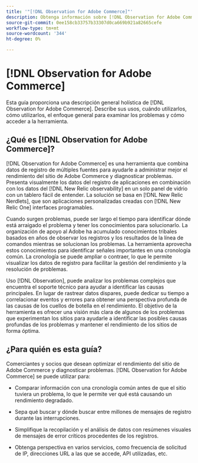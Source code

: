 ```yaml
---
title: '"[!DNL Observation for Adobe Commerce]"'
description: Obtenga información sobre [!DNL Observation for Adobe Commerce], sus usos, cuándo usar y cómo obtener acceso.
source-git-commit: 0ee158cb33757b33307d0ca669b921a82665cefe
workflow-type: tm+mt
source-wordcount: '344'
ht-degree: 0%

---
```


# [!DNL Observation for Adobe Commerce]

Esta guía proporciona una descripción general holística de [!DNL Observation for Adobe Commerce]. Describe sus usos, cuándo utilizarlos, cómo utilizarlos, el enfoque general para examinar los problemas y cómo acceder a la herramienta.

## ¿Qué es [!DNL Observation for Adobe Commerce]?

[!DNL Observation for Adobe Commerce] es una herramienta que combina datos de registro de múltiples fuentes para ayudarle a administrar mejor el rendimiento del sitio de Adobe Commerce y diagnosticar problemas. Presenta visualmente los datos del registro de aplicaciones en combinación con los datos del [!DNL New Relic observability] en un solo panel de vidrio con un tablero fácil de entender. La solución se basa en [!DNL New Relic Nerdlets], que son aplicaciones personalizadas creadas con [!DNL New Relic One] interfaces programables.

Cuando surgen problemas, puede ser largo el tiempo para identificar dónde está arraigado el problema y tener los conocimientos para solucionarlo. La organización de apoyo al Adobe ha acumulado conocimientos tribales basados en años de observar los registros y los resultados de la línea de comandos mientras se solucionan los problemas. La herramienta aprovecha estos conocimientos para identificar señales importantes en una cronología común. La cronología se puede ampliar o contraer, lo que le permite visualizar los datos de registro para facilitar la gestión del rendimiento y la resolución de problemas.

Uso [!DNL Observation], puede analizar los problemas complejos que encuentra el soporte técnico para ayudar a identificar las causas principales. En lugar de rastrear datos dispares, puede dedicar su tiempo a correlacionar eventos y errores para obtener una perspectiva profunda de las causas de los cuellos de botella en el rendimiento. El objetivo de la herramienta es ofrecer una visión más clara de algunos de los problemas que experimentan los sitios para ayudarle a identificar las posibles causas profundas de los problemas y mantener el rendimiento de los sitios de forma óptima.

## ¿Para quién es esta guía?

Comerciantes y socios que desean optimizar el rendimiento del sitio de Adobe Commerce y diagnosticar problemas. [!DNL Observation for Adobe Commerce] se puede utilizar para:

* Comparar información con una cronología común antes de que el sitio tuviera un problema, lo que le permite ver qué está causando un rendimiento degradado.

* Sepa qué buscar y dónde buscar entre millones de mensajes de registro durante las interrupciones.

* Simplifique la recopilación y el análisis de datos con resúmenes visuales de mensajes de error críticos procedentes de los registros.

* Obtenga perspectiva en varios servicios, como frecuencia de solicitud de IP, direcciones URL a las que se accede, API utilizadas, etc.
